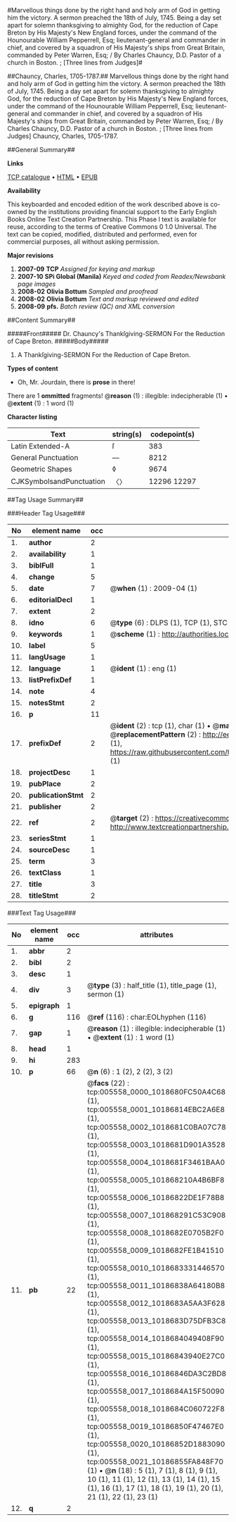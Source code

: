 #Marvellous things done by the right hand and holy arm of God in getting him the victory. A sermon preached the 18th of July, 1745. Being a day set apart for solemn thanksgiving to almighty God, for the reduction of Cape Breton by His Majesty's New England forces, under the command of the Hounourable William Pepperrell, Esq; lieutenant-general and commander in chief, and covered by a squadron of His Majesty's ships from Great Britain, commanded by Peter Warren, Esq; / By Charles Chauncy, D.D. Pastor of a church in Boston. ; [Three lines from Judges]#

##Chauncy, Charles, 1705-1787.##
Marvellous things done by the right hand and holy arm of God in getting him the victory. A sermon preached the 18th of July, 1745. Being a day set apart for solemn thanksgiving to almighty God, for the reduction of Cape Breton by His Majesty's New England forces, under the command of the Hounourable William Pepperrell, Esq; lieutenant-general and commander in chief, and covered by a squadron of His Majesty's ships from Great Britain, commanded by Peter Warren, Esq; / By Charles Chauncy, D.D. Pastor of a church in Boston. ; [Three lines from Judges]
Chauncy, Charles, 1705-1787.

##General Summary##

**Links**

[TCP catalogue](http://www.ota.ox.ac.uk/tcp/)  • 
[HTML](http://tei.it.ox.ac.uk/tcp/Texts-HTML/free/N04/N04480.html)  • 
[EPUB](http://tei.it.ox.ac.uk/tcp/Texts-EPUB/free/N04/N04480.epub)

**Availability**

This keyboarded and encoded edition of the
	       work described above is co-owned by the institutions
	       providing financial support to the Early English Books
	       Online Text Creation Partnership. This Phase I text is
	       available for reuse, according to the terms of Creative
	       Commons 0 1.0 Universal. The text can be copied,
	       modified, distributed and performed, even for
	       commercial purposes, all without asking permission.

**Major revisions**

1. __2007-09__ __TCP__ *Assigned for keying and markup*
1. __2007-10__ __SPi Global (Manila)__ *Keyed and coded from Readex/Newsbank page images*
1. __2008-02__ __Olivia Bottum__ *Sampled and proofread*
1. __2008-02__ __Olivia Bottum__ *Text and markup reviewed and edited*
1. __2008-09__ __pfs.__ *Batch review (QC) and XML conversion*

##Content Summary##

#####Front#####
Dr. Chauncy's Thankſgiving-SERMON For the Reduction of Cape Breton.
#####Body#####

1. A Thankſgiving-SERMON For the Reduction of Cape Breton.

**Types of content**

  * Oh, Mr. Jourdain, there is **prose** in there!

There are 1 **ommitted** fragments! 
 @__reason__ (1) : illegible: indecipherable (1)  •  @__extent__ (1) : 1 word (1)

**Character listing**


|Text|string(s)|codepoint(s)|
|---|---|---|
|Latin Extended-A|ſ|383|
|General Punctuation|—|8212|
|Geometric Shapes|◊|9674|
|CJKSymbolsandPunctuation|〈〉|12296 12297|

##Tag Usage Summary##

###Header Tag Usage###

|No|element name|occ|attributes|
|---|---|---|---|
|1.|__author__|2||
|2.|__availability__|1||
|3.|__biblFull__|1||
|4.|__change__|5||
|5.|__date__|7| @__when__ (1) : 2009-04 (1)|
|6.|__editorialDecl__|1||
|7.|__extent__|2||
|8.|__idno__|6| @__type__ (6) : DLPS (1), TCP (1), STC (1), NOTIS (1), IMAGE-SET (1), EVANS-CITATION (1)|
|9.|__keywords__|1| @__scheme__ (1) : http://authorities.loc.gov/ (1)|
|10.|__label__|5||
|11.|__langUsage__|1||
|12.|__language__|1| @__ident__ (1) : eng (1)|
|13.|__listPrefixDef__|1||
|14.|__note__|4||
|15.|__notesStmt__|2||
|16.|__p__|11||
|17.|__prefixDef__|2| @__ident__ (2) : tcp (1), char (1)  •  @__matchPattern__ (2) : ([0-9\-]+):([0-9IVX]+) (1), (.+) (1)  •  @__replacementPattern__ (2) : http://eebo.chadwyck.com/downloadtiff?vid=$1&page=$2 (1), https://raw.githubusercontent.com/textcreationpartnership/Texts/master/tcpchars.xml#$1 (1)|
|18.|__projectDesc__|1||
|19.|__pubPlace__|2||
|20.|__publicationStmt__|2||
|21.|__publisher__|2||
|22.|__ref__|2| @__target__ (2) : https://creativecommons.org/publicdomain/zero/1.0/ (1), http://www.textcreationpartnership.org/docs/. (1)|
|23.|__seriesStmt__|1||
|24.|__sourceDesc__|1||
|25.|__term__|3||
|26.|__textClass__|1||
|27.|__title__|3||
|28.|__titleStmt__|2||


###Text Tag Usage###

|No|element name|occ|attributes|
|---|---|---|---|
|1.|__abbr__|2||
|2.|__bibl__|2||
|3.|__desc__|1||
|4.|__div__|3| @__type__ (3) : half_title (1), title_page (1), sermon (1)|
|5.|__epigraph__|1||
|6.|__g__|116| @__ref__ (116) : char:EOLhyphen (116)|
|7.|__gap__|1| @__reason__ (1) : illegible: indecipherable (1)  •  @__extent__ (1) : 1 word (1)|
|8.|__head__|1||
|9.|__hi__|283||
|10.|__p__|66| @__n__ (6) : 1 (2), 2 (2), 3 (2)|
|11.|__pb__|22| @__facs__ (22) : tcp:005558_0000_1018680FC50A4C68 (1), tcp:005558_0001_10186814EBC2A6E8 (1), tcp:005558_0002_1018681C0BA07C78 (1), tcp:005558_0003_1018681D901A3528 (1), tcp:005558_0004_1018681F3461BAA0 (1), tcp:005558_0005_101868210A4B6BF8 (1), tcp:005558_0006_10186822DE1F78B8 (1), tcp:005558_0007_101868291C53C908 (1), tcp:005558_0008_1018682E0705B2F0 (1), tcp:005558_0009_1018682FE1B41510 (1), tcp:005558_0010_1018683331446570 (1), tcp:005558_0011_10186838A64180B8 (1), tcp:005558_0012_1018683A5AA3F628 (1), tcp:005558_0013_1018683D75DFB3C8 (1), tcp:005558_0014_1018684049408F90 (1), tcp:005558_0015_10186843940E27C0 (1), tcp:005558_0016_10186846DA3C2BD8 (1), tcp:005558_0017_1018684A15F50090 (1), tcp:005558_0018_1018684C060722F8 (1), tcp:005558_0019_10186850F47467E0 (1), tcp:005558_0020_10186852D1883090 (1), tcp:005558_0021_10186855FA848F70 (1)  •  @__n__ (18) : 5 (1), 7 (1), 8 (1), 9 (1), 10 (1), 11 (1), 12 (1), 13 (1), 14 (1), 15 (1), 16 (1), 17 (1), 18 (1), 19 (1), 20 (1), 21 (1), 22 (1), 23 (1)|
|12.|__q__|2||
